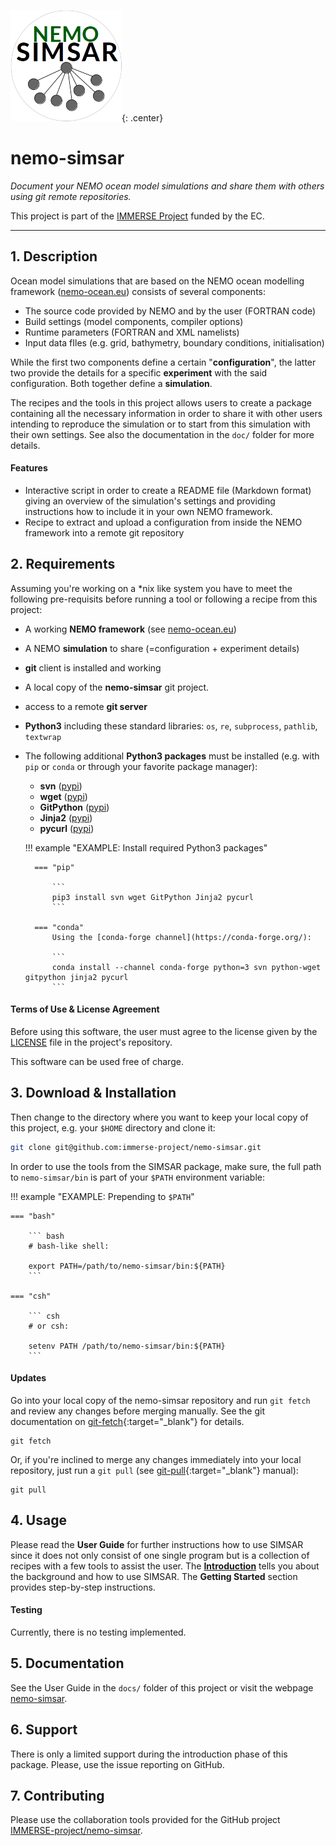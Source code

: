 ![simsar_logo](docs/img/simsar_logo.png){: .center}

# nemo-simsar

*Document your NEMO ocean model simulations and share them with others using git remote repositories.*

<!--//<img src="docs/img/simsar_ProcedureOverview.png" alt="simsar_ProcedureOverview"  />//-->

This project is part of the [IMMERSE Project](http://immerse-ocean.eu/) funded by the EC.

-----

## 1. Description

Ocean model simulations that are based on the NEMO ocean modelling framework ([nemo-ocean.eu](https://www.nemo-ocean.eu)) consists of several components:

* The source code provided by NEMO and by the user (FORTRAN code)
* Build settings (model components, compiler options)
* Runtime parameters (FORTRAN and XML namelists)
* Input data fIles (e.g. grid, bathymetry, boundary conditions, initialisation)

While the first two components define a certain "**configuration**", the latter two  provide the details for a specific **experiment** with the said configuration. Both together define a **simulation**.

<!--//<img src="docs/img/simsar_SimulationPackage.png" alt="simsar_SimulationPackage"  />//-->

The recipes and the tools in this project allows users to create a package containing all the necessary information in order to share it with other users intending to reproduce the simulation or to start from this simulation with their own settings.  See also the documentation in the `doc/` folder for more details.



#### Features

* Interactive script in order to create a README file (Markdown format) giving an overview of the simulation's settings and providing instructions how to include it in your own NEMO framework.
* Recipe to extract and upload a configuration from inside the NEMO framework into a remote git repository

## 2. Requirements

Assuming you're working on a *nix like system you have to meet the following pre-requisits before running a tool or following a recipe from this project:

* A working **NEMO framework** (see [nemo-ocean.eu](https://www.nemo-ocean.eu)) 
* A NEMO **simulation** to share (=configuration + experiment details)
* **git** client is installed and working
* A local copy of the **nemo-simsar** git project.
* access to a remote **git server**
* **Python3** including these standard libraries: `os`, `re`, `subprocess`, `pathlib`, `textwrap`
* The following additional **Python3 packages** must be installed (e.g. with `pip` or `conda` or  through your favorite package manager):
    * **svn** ([pypi](https://pypi.org/project/svn/))
    * **wget** ([pypi](https://pypi.org/project/wget/))
    * **GitPython** ([pypi](https://pypi.org/project/GitPython/))
    * **Jinja2** ([pypi](https://pypi.org/project/Jinja2/))
    * **pycurl** ([pypi](https://pypi.org/project/pycurl/))

    !!! example "EXAMPLE: Install required Python3 packages"

        === "pip"
        
            ```
            pip3 install svn wget GitPython Jinja2 pycurl 
            ```
        
        === "conda"
            Using the [conda-forge channel](https://conda-forge.org/):
            
            ```
            conda install --channel conda-forge python=3 svn python-wget gitpython jinja2 pycurl 
            ```



#### Terms of Use & License Agreement

Before using this software, the user must agree to the license given by the [LICENSE](LICENSE) file in the project's repository. 

This software can be used free of charge. 



## 3. Download & Installation

Then change to the directory where you want to keep your local copy of this project, e.g. your `$HOME` directory and clone it:

```bash
git clone git@github.com:immerse-project/nemo-simsar.git
```

In order to use the tools from the SIMSAR package, make sure, the full path to `nemo-simsar/bin` is part of your `$PATH` environment variable:

!!! example "EXAMPLE: Prepending to <code>$PATH</code>"

    === "bash"
    
        ``` bash
        # bash-like shell:
        
        export PATH=/path/to/nemo-simsar/bin:${PATH}
        ```
    
    === "csh"
    
        ``` csh
        # or csh:
        
        setenv PATH /path/to/nemo-simsar/bin:${PATH}
        ```



#### Updates

Go into your local copy of the nemo-simsar repository and run `git fetch` and review any changes before merging manually. See the git documentation on [git-fetch](https://git-scm.com/docs/git-fetch){:target="_blank"} for details.

```
git fetch
```

Or, if you're inclined to merge any changes immediately into your local repository, just run a `git pull` (see [git-pull](https://git-scm.com/docs/git-pull){:target="_blank"} manual):

```
git pull
```





## 4. Usage

Please read the **User Guide** for further instructions how to use SIMSAR since it does not only consist of one single program but is a collection of recipes with a few tools to assist the user. The **[Introduction](introduction.md)** tells you about the background and how to use SIMSAR. The **Getting Started** section provides step-by-step instructions. 



#### Testing

Currently, there is no testing implemented.



## 5. Documentation

See the User Guide in the `docs/` folder of this project or visit the webpage [nemo-simsar](https://mscheinert.github.io/simsar).



## 6. Support

There is only a limited support during the introduction phase of this package. Please, use the issue reporting on GitHub.



## 7. Contributing

Please use the collaboration tools provided for the GitHub project [IMMERSE-project/nemo-simsar](https://github.com/immerse-project/nemo-simsar).